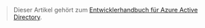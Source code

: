 > Dieser Artikel gehört zum [Entwicklerhandbuch für Azure Active Directory](../articles/active-directory/active-directory-developers-guide.md).
> 
> 



<!--HONumber=Dec16_HO4-->


